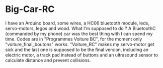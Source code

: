 # Big-Car-RC
I have an Arduino board, some wires, a HC06 bluetooth module, leds, servo-motors, legos and wood. What I'm supposed to do ? A BluetoothC (commanded by my phone) car was the best thing with I can spend my time.
Codes are in "Programmes Voiture BC", for the moment only "voiture_final_boutons" works. "Voiture_RC" makes my servo-motor get sick and the last one is supposed to be the final version, including an electric motor, a track pad instead of buttons and an ultrasound sensor to calculate distance and prevent collisions.
